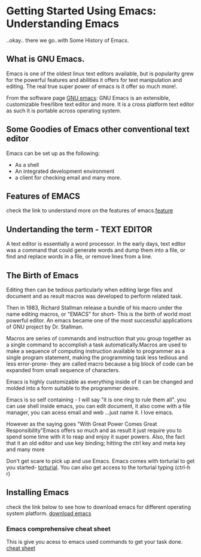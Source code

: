 # Getting Started Using Emacs: Understanding Emacs

..okay.. there we go..with Some History of Emacs.

## What is GNU Emacs.

Emacs is one of the oldest linux text editors available, but is popularity grew for the powerful features and abilities it offers for text manipulation and editing. The real true super power of emacs is it offer so much more!.

From the software page [GNU emacs](https://www.gnu.org/software/emacs/): GNU Emacs is an extensible, customizable free/libre text editor and more. It is a cross platform text editor as such it is portable across operating system.

## Some Goodies of Emacs other conventional text editor
Emacs can be set up as the following:

* As a shell
* An integrated development environment
* a client for checking email and many more.

## Features of EMACS
check the link to understand more on the features of emacs.[feature](https://opensource.com/resources/what-emacs)

## Undertanding the term - TEXT EDITOR
A text editor is essentially a word processor. In the early days, text editor was a command that could generate words and dump them into a file, or find and replace words in a file, or remove lines from a line.

## The Birth of Emacs
Editing then can be tedious particularly when editing large files and document and as result macros was developed to perform related  task.

Then in 1983, Richard Stallman release a bundle of his macro under the name editing macros, or "EMACS" for short- This is the birth of world most powerful editor. An emacs became one of the most successful applications of GNU project by Dr. Stallman.

Macros are series of commands and instruction that you group together as a single command to accomplish a task automatically.Macros are used to make a sequence of computing instruction available to programmer as a single program statement, making the programming task less tedious and less error-prone- they are called macro because a big block of code can be expanded from small sequence of characters.

Emacs is highly customizable as everything inside of it can be changed and molded into a form suitable to the programmer desire.

Emacs is so self containing - I will say "it is one ring to rule them all". you can use shell inside emacs, you can edit document, it also come with a file manager, you can acess email and web ...just name it. I love emacs.

However as the saying goes "With Great Power Comes Great Responsibility"Emacs offers so much and as result it just require you to spend some time with it to reap and enjoy it super powers. Also, the fact that it an old editor and use key binding; hitting the ctrl key and meta key and many  more

Don't get scare to pick up and use Emacs. Emacs comes with torturial to get you started- [torturial](https://www.gnu.org/software/emacs/manual/html_node/emacs/index.html). You can also get access to the torturial typing (ctrl-h r)

## Installing Emacs
check the link below to see how to download emacs for different operating system platform.
[download emacs](https://www.gnu.org/software/emacs/download.html)

### Emacs comprehensive cheat sheet
This is give you acess to emacs used commands to get your task done.
[cheat sheet](https://www.gnu.org/software/emacs/refcards/pdf/refcard.pdf)


